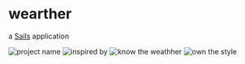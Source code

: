 # wearther

a [Sails](http://sailsjs.org) application


![project name](https://i.imgur.com/dj4mpTZ.png)
![inspired by](http://i.imgur.com/QucdCyd.png)
![know the weathher](https://i.imgur.com/BnIdpb8.gif)
![own the style](https://i.imgur.com/OSzgPq3.gif)


